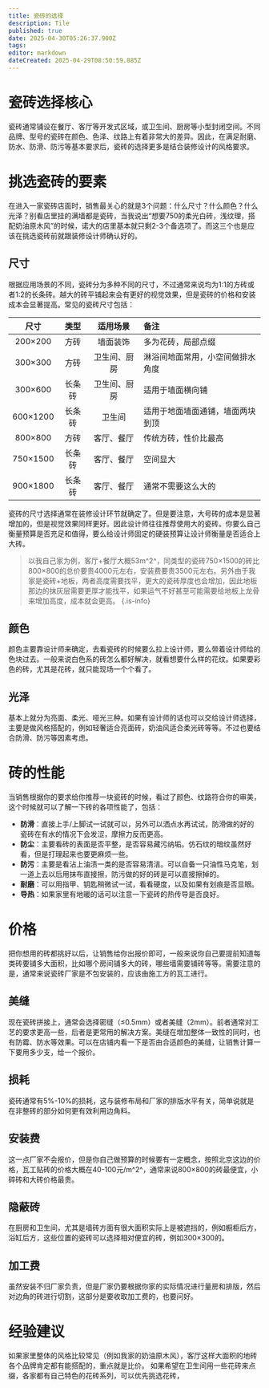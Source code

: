 ```yaml
---
title: 瓷砖的选择
description: Tile
published: true
date: 2025-04-30T05:26:37.900Z
tags: 
editor: markdown
dateCreated: 2025-04-29T08:50:59.885Z
---
```


# 瓷砖选择核心
瓷砖通常铺设在餐厅、客厅等开发式区域，或卫生间、厨房等小型封闭空间。不同品牌、型号的瓷砖在颜色、色泽、纹路上有着非常大的差异。因此，在满足耐磨、防水、防滑、防污等基本要求后，瓷砖的选择更多是结合装修设计的风格要求。

# 挑选瓷砖的要素
在进入一家瓷砖店面时，销售最关心的就是3个问题：什么尺寸？什么颜色？什么光泽？别看店里挂的满墙都是瓷砖，当我说出“想要750的柔光白砖，浅纹理，搭配奶油原木风”的时候，诺大的店里基本就只剩2-3个备选项了。而这三个也是应该在挑选瓷砖前就跟装修设计师确认好的。

## 尺寸
根据应用场景的不同，瓷砖分为多种不同的尺寸，不过通常来说均为1:1的方砖或者1:2的长条砖。越大的砖平铺起来会有更好的视觉效果，但是瓷砖的价格和安装成本会显著提高。常见的瓷砖尺寸包括：

|尺寸|类型|适用场景|备注|
|:----:|:----:|:----:|:----|
|200×200|方砖|墙面装饰|多为花砖，局部点缀|
|300×300|方砖|卫生间、厨房|淋浴间地面常用，小空间做排水角度|
|300×600|长条砖|卫生间、厨房|适用于墙面横向铺|
|600×1200|长条砖|卫生间|适用于地面墙面通铺，墙面两块到顶|
|800×800|方砖|客厅、餐厅|传统方砖，性价比最高|
|750×1500|长条砖|客厅、餐厅|空间显大|
|900×1800|长条砖|客厅、餐厅|通常不需要这么大的|

瓷砖的尺寸选择通常在装修设计环节就确定了。但是要注意，大号砖的成本是显著增加的，但是视觉效果同样更好。因此设计师往往推荐使用大的瓷砖。你要么自己衡量预算是否充足和值得，要么给设计师固定的硬装预算让设计师衡量是否适合上大砖。

> 以我自己家为例，客厅+餐厅大概53m^2^，同类型的瓷砖750×1500的砖比800×800的总价要贵4000元左右，安装费要贵3500元左右。另外由于我家是瓷砖+地板，两者高度需要找平，更大的瓷砖厚度也会增加，因此地板那边的抹灰层需要更厚才能找平，如果运气不好甚至可能需要给地板上龙骨来增加高度，成本就会更高。
{.is-info}

## 颜色
颜色主要靠设计师来确定，去看瓷砖的时候要么拉上设计师，要么带着设计师给的色块过去。一般来说白色系的砖怎么都好解决，就看想要什么样的花纹。如果要彩色的砖，尤其是花砖，就只能现场一个个看了。

## 光泽
基本上就分为亮面、柔光、哑光三种。如果有设计师的话也可以交给设计师选择，主要是做风格搭配的，例如轻奢适合亮面砖，奶油风适合柔光砖等等。不过也要结合防滑、防污等因素考虑。

# 砖的性能
当销售根据你的要求给你推荐一块瓷砖的时候，看过了颜色、纹路符合你的审美，这个时候就可以了解一下砖的各项性能了，包括：

- **防滑**：直接上手/上脚试一试就可以，另外可以洒点水再试试，防滑做的好的瓷砖在有水的情况下会发涩，摩擦力反而更高。
- **防尘**：主要看砖的表面是否平整，是否容易藏污纳垢。仿石纹的暗纹虽然好看，但是打理起来也要更麻烦一些。
- **防污**：主要是看沾上油渍一类的是否容易清洁。可以自备一只油性马克笔，划一道上去以后用抹布直接擦，防污做的好的砖是可以直接擦掉的。
- **耐磨**：可以用指甲、钥匙稍微试一试，看看硬度，以及如果有划痕是否显眼。
- **导热**：如果家里有地暖的话可以注意一下瓷砖的热传导是否良好。

# 价格
把你想用的砖都挑好以后，让销售给你出报价即可，一般来说你自己要提前知道每类砖要铺多大面积，比如哪个房间铺多大的砖，哪些墙需要铺砖等等。需要注意的是，通常来说瓷砖厂家是不包安装的，应该由施工方的瓦工进行。

## 美缝
现在瓷砖拼接上，通常会选择密缝（≤0.5mm）或者美缝（2mm）。前者通常对工艺的要求更高一些，后者是更常用的解决方案。美缝在增加整体一致性的同时，也有防霉、防水等效果。可以在店铺内看一下是否由合适颜色的美缝，让销售计算一下要用多少支，给一个报价。

## 损耗
瓷砖通常有5%-10%的损耗，这与装修布局和厂家的排版水平有关，简单说就是在非整砖的部分如何更有效利用边角料。

## 安装费
这一点厂家不会报价，但是你自己做预算的时候要有一定概念，按照北京这边的价格，瓦工贴砖的价格大概在40-100元/m^2^，通常来说800×800的砖最便宜，小碎砖和大砖价格最贵。

## 隐蔽砖
在厨房和卫生间，尤其是墙砖方面有很大面积实际上是被遮挡的，例如橱柜后方，浴缸后方，这些位置的瓷砖可以选择相对便宜的砖，例如300×300的。

## 加工费
虽然安装不归厂家负责，但是厂家仍要根据你家的实际情况进行量房和排版，然后对边角的砖进行切割，这部分是要收取加工费的，也要问好。

# 经验建议
如果家里整体的风格比较常见（例如我家的奶油原木风），客厅这样大面积的地砖各个品牌肯定都有能搭配的，重点就是比价。
如果希望在卫生间用一些花砖来点缀，各家都有自己特色的花砖系列，可以优先挑选花砖，